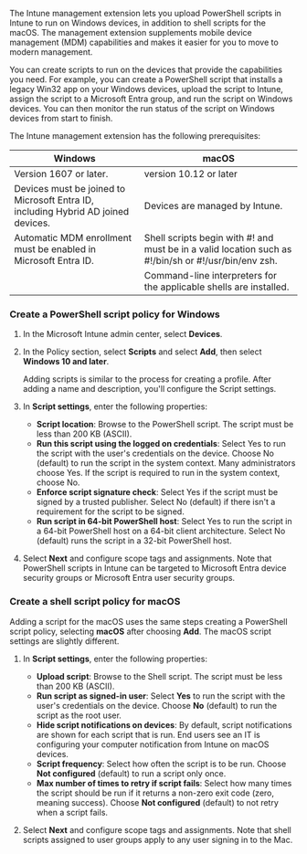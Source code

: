 The Intune management extension lets you upload PowerShell scripts in Intune to run on Windows devices, in addition to shell scripts for the macOS. The management extension supplements mobile device management (MDM) capabilities and makes it easier for you to move to modern management.

You can create scripts to run on the devices that provide the capabilities you need. For example, you can create a PowerShell script that installs a legacy Win32 app on your Windows devices, upload the script to Intune, assign the script to a Microsoft Entra group, and run the script on Windows devices. You can then monitor the run status of the script on Windows devices from start to finish.

The Intune management extension has the following prerequisites:

| **Windows**                                                             | **macOS**                                                                                            |
| ----------------------------------------------------------------------- | ---------------------------------------------------------------------------------------------------- |
| Version 1607 or later.                                                  | version 10.12 or later                                                                               |
| Devices must be joined to Microsoft Entra ID, including Hybrid AD joined devices. | Devices are managed by Intune.                                                                       |
| Automatic MDM enrollment must be enabled in Microsoft Entra ID.                   | Shell scripts begin with #! and must be in a valid location such as #!/bin/sh or #!/usr/bin/env zsh. |
|                                                                         | Command-line interpreters for the applicable shells are installed.                                   |


### Create a PowerShell script policy for Windows

1.  In the Microsoft Intune admin center, select **Devices**.
2.  In the Policy section, select **Scripts** and select **Add**, then select **Windows 10 and later**.
    
    Adding scripts is similar to the process for creating a profile. After adding a name and description, you'll configure the Script settings.

3.  In **Script settings**, enter the following properties:
    
     -  **Script location**: Browse to the PowerShell script. The script must be less than 200 KB (ASCII).
     -  **Run this script using the logged on credentials**: Select Yes to run the script with the user's credentials on the device. Choose No (default) to run the script in the system context. Many administrators choose Yes. If the script is required to run in the system context, choose No.
     -  **Enforce script signature check**: Select Yes if the script must be signed by a trusted publisher. Select No (default) if there isn't a requirement for the script to be signed.
     -  **Run script in 64-bit PowerShell host**: Select Yes to run the script in a 64-bit PowerShell host on a 64-bit client architecture. Select No (default) runs the script in a 32-bit PowerShell host.
4.  Select **Next** and configure scope tags and assignments. Note that PowerShell scripts in Intune can be targeted to Microsoft Entra device security groups or Microsoft Entra user security groups.

### Create a shell script policy for macOS

Adding a script for the macOS uses the same steps creating a PowerShell script policy, selecting **macOS** after choosing **Add**. The macOS script settings are slightly different.

1.  In **Script settings**, enter the following properties:
    
     -  **Upload script**: Browse to the Shell script. The script must be less than 200 KB (ASCII).
     -  **Run script as signed-in user**: Select **Yes** to run the script with the user's credentials on the device. Choose **No** (default) to run the script as the root user.
     -  **Hide script notifications on devices**: By default, script notifications are shown for each script that is run. End users see an IT is configuring your computer notification from Intune on macOS devices.
     -  **Script frequency**: Select how often the script is to be run. Choose **Not configured** (default) to run a script only once.
     -  **Max number of times to retry if script fails**: Select how many times the script should be run if it returns a non-zero exit code (zero, meaning success). Choose **Not configured** (default) to not retry when a script fails.
2.  Select **Next** and configure scope tags and assignments. Note that shell scripts assigned to user groups apply to any user signing in to the Mac.
